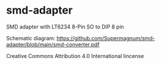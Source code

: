 # smd-adapter
SMD adapter with LT6234  8-Pin SO  to DIP 8 pin

Schematic diagram:
https://github.com/Supermagnum/smd-adapter/blob/main/smd-converter.pdf


Creative Commons Attribution 4.0 International lincense
